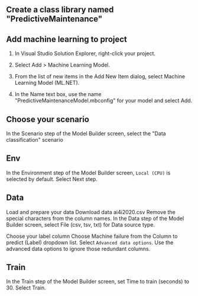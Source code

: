 

## Create a class library named "PredictiveMaintenance"



## Add machine learning to project
1. In Visual Studio Solution Explorer, right-click your project.

2. Select Add > Machine Learning Model.

3. From the list of new items in the Add New Item dialog, select Machine Learning Model (ML.NET).

4. In the Name text box, use the name "PredictiveMaintenanceModel.mbconfig" for your model and select Add.


## Choose your scenario
In the Scenario step of the Model Builder screen, select the "Data classification" scenario

## Env
In the Environment step of the Model Builder screen, `Local (CPU)` is selected by default.
Select Next step.

## Data
Load and prepare your data
Download data ai4i2020.csv 
Remove the special characters from the column names.
In the Data step of the Model Builder screen, select File (csv, tsv, txt) for Data source type.

Choose your label column
Choose Machine failure from the Column to predict (Label) dropdown list.
Select `Advanced data options`.
Use the advanced data options to ignore those redundant columns.


## Train
In the Train step of the Model Builder screen, set Time to train (seconds) to 30.
Select Train.